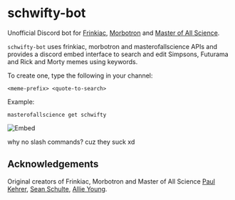 # schwifty-bot

Unofficial Discord bot for [Frinkiac](https://frinkiac.com/), [Morbotron](https://morbotron.com/) and [Master of All Science](https://masterofallscience.com/).

`schwifty-bot` uses frinkiac, morbotron and masterofallscience APIs and provides a discord embed interface to search and edit Simpsons, Futurama and Rick and Morty memes using keywords.

To create one, type the following in your channel:

```
<meme-prefix> <quote-to-search>
```

Example:
```
masterofallscience get schwifty
```
![Embed](https://github.com/user-attachments/assets/5da74240-ebae-4727-b885-6b84514da176)

why no slash commands? cuz they suck xd

## Acknowledgements

Original creators of Frinkiac, Morbotron and Master of All Science [Paul Kehrer](https://x.com/reaperhulk), [Sean Schulte](https://x.com/sirsean), [Allie Young](https://x.com/seriousallie).
